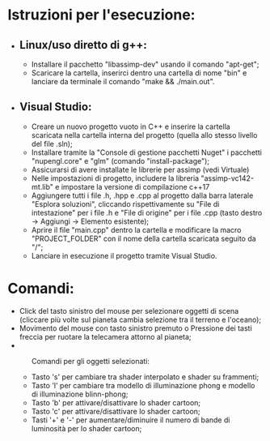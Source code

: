 <h1> Istruzioni per l'esecuzione: </h1>

<ul>
    <li>
        <h2>Linux/uso diretto di g++:</h2>
        <ul>
            <li>Installare il pacchetto "libassimp-dev" usando il comando "apt-get";</li>
            <li>Scaricare la cartella, inserirci dentro una cartella di nome "bin" e lanciare da terminale il comando "make && ./main.out".</li>
        </ul>
    </li>
    <li>
        <h2>Visual Studio:</li>
        <ul>
            <li>Creare un nuovo progetto vuoto in C++ e inserire la cartella scaricata nella cartella interna del progetto (quella allo stesso livello del file .sln);</li>
            <li>Installare tramite la "Console di gestione pacchetti Nuget" i pacchetti "nupengl.core" e "glm" (comando "install-package");</li>
            <li>Assicurarsi di avere installate le librerie per assimp (vedi Virtuale)</li>
            <li>Nelle impostazioni di progetto, includere la libreria <bold>"assimp-vc142-mt.lib"</bold> e impostare la versione di compilazione <bold>c++17</bold></li>
            <li>Aggiungere tutti i file .h, .hpp e .cpp al progetto dalla barra laterale "Esplora soluzioni", cliccando rispettivamente su "File di intestazione" per i file .h e "File di origine" per i file .cpp (tasto destro -> Aggiungi -> Elemento esistente);</li>
            <li>Aprire il file "main.cpp" dentro la cartella e modificare la macro "PROJECT_FOLDER" con il nome della cartella scaricata seguito da "/";</li>
            <li>Lanciare in esecuzione il progetto tramite Visual Studio.</li>
        </ul>
    </li>
</ul>

<h1> Comandi: </h1>

<ul>
    <li><bold>Click del tasto sinistro del mouse</bold> per selezionare oggetti di scena (cliccare più volte sul pianeta cambia selezione tra il terreno e l'oceano);</li>
    <li><bold>Movimento del mouse con tasto sinistro premuto</bold> o <bold>Pressione dei tasti freccia</bold> per ruotare la telecamera attorno al pianeta;</li>
    <li>
        <ul>
            <p><bold>Comandi per gli oggetti selezionati:</bold></p>
            <li><bold>Tasto 's'</bold> per cambiare tra shader interpolato e shader su frammenti;</li>
            <li><bold>Tasto 'l'</bold> per cambiare tra modello di illuminazione phong e modello di illuminazione blinn-phong;</li>
            <li><bold>Tasto 'b'</bold> per attivare/disattivare lo shader cartoon;</li>
            <li><bold>Tasto 'c'</bold> per attivare/disattivare lo shader cartoon;</li>
            <li><bold>Tasti '+' e '-'</bold> per aumentare/diminuire il numero di bande di luminosità per lo shader cartoon;</li>
        </ul>
    </li>
</ul>